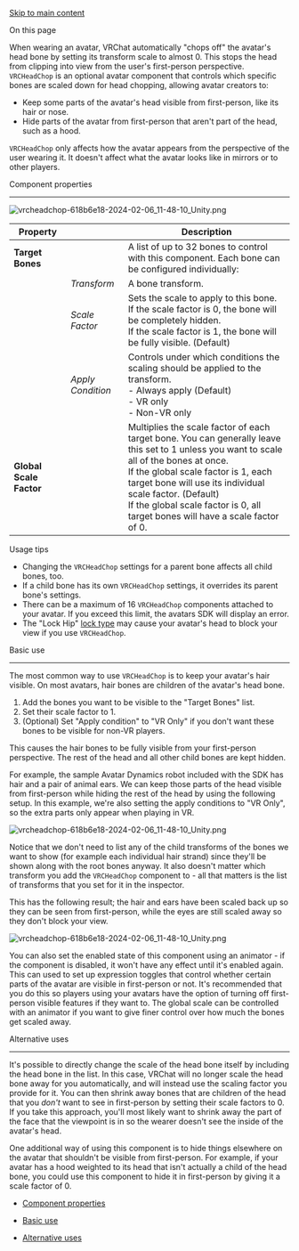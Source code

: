 [Skip to main content](https://creators.vrchat.com/avatars/avatar-dynamics/vrc-headchop/#__docusaurus_skipToContent_fallback)

On this page

When wearing an avatar, VRChat automatically "chops off" the avatar's head bone by setting its transform scale to almost 0. This stops the head from clipping into view from the user's first-person perspective. `VRCHeadChop` is an optional avatar component that controls which specific bones are scaled down for head chopping, allowing avatar creators to:

*   Keep some parts of the avatar's head visible from first-person, like its hair or nose.
*   Hide parts of the avatar from first-person that aren't part of the head, such as a hood.

`VRCHeadChop` only affects how the avatar appears from the perspective of the user wearing it. It doesn't affect what the avatar looks like in mirrors or to other players.

Component properties[​](https://creators.vrchat.com/avatars/avatar-dynamics/vrc-headchop/#component-properties "Direct link to Component properties")

------------------------------------------------------------------------------------------------------------------------------------------------------

![vrcheadchop-618b6e18-2024-02-06_11-48-10_Unity.png](https://creators.vrchat.com/assets/images/vrcheadchop-f0de7579-2024-03-15_19-46-28_Unity-7c65043113f97eb6bca5e2ce11793d41.png)

| Property |     | Description |
| --- | --- | --- |
| **Target Bones** |     | A list of up to 32 bones to control with this component. Each bone can be configured individually: |
|     | _Transform_ | A bone transform. |
|     | _Scale Factor_ | Sets the scale to apply to this bone.  <br>If the scale factor is 0, the bone will be completely hidden.  <br>If the scale factor is 1, the bone will be fully visible. (Default) |
|     | _Apply Condition_ | Controls under which conditions the scaling should be applied to the transform.  <br>\- Always apply (Default)  <br>\- VR only  <br>\- Non-VR only |
| **Global Scale Factor** |     | Multiplies the scale factor of each target bone. You can generally leave this set to 1 unless you want to scale all of the bones at once.  <br>If the global scale factor is 1, each target bone will use its individual scale factor. (Default)  <br>If the global scale factor is 0, all target bones will have a scale factor of 0. |

Usage tips

*   Changing the `VRCHeadChop` settings for a parent bone affects all child bones, too.
*   If a child bone has its own `VRCHeadChop` settings, it overrides its parent bone's settings.
*   There can be a maximum of 16 `VRCHeadChop` components attached to your avatar. If you exceed this limit, the avatars SDK will display an error.
*   The "Lock Hip" [lock type](https://docs.vrchat.com/docs/ik-20-features-and-options#lock-types)
     may cause your avatar's head to block your view if you use `VRCHeadChop`.

Basic use[​](https://creators.vrchat.com/avatars/avatar-dynamics/vrc-headchop/#basic-use "Direct link to Basic use")

---------------------------------------------------------------------------------------------------------------------

The most common way to use `VRCHeadChop` is to keep your avatar's hair visible. On most avatars, hair bones are children of the avatar's head bone.

1.  Add the bones you want to be visible to the "Target Bones" list.
2.  Set their scale factor to 1.
3.  (Optional) Set "Apply condition" to "VR Only" if you don't want these bones to be visible for non-VR players.

This causes the hair bones to be fully visible from your first-person perspective. The rest of the head and all other child bones are kept hidden.

For example, the sample Avatar Dynamics robot included with the SDK has hair and a pair of animal ears. We can keep those parts of the head visible from first-person while hiding the rest of the head by using the following setup. In this example, we're also setting the apply conditions to "VR Only", so the extra parts only appear when playing in VR.

![vrcheadchop-618b6e18-2024-02-06_11-48-10_Unity.png](https://creators.vrchat.com/assets/images/vrcheadchop-example-setup-f0de7579-2024-03-15_19-52-11_Unity-8fd7254e95af6bd5a4f97ecfbe1e8a3a.png)

Notice that we don't need to list any of the child transforms of the bones we want to show (for example each individual hair strand) since they'll be shown along with the root bones anyway. It also doesn't matter which transform you add the `VRCHeadChop` component to - all that matters is the list of transforms that you set for it in the inspector.

This has the following result; the hair and ears have been scaled back up so they can be seen from first-person, while the eyes are still scaled away so they don't block your view.

![vrcheadchop-618b6e18-2024-02-06_11-48-10_Unity.png](https://creators.vrchat.com/assets/images/vrcheadchop-example-result-f0de7579-2024-03-15_20-12-17_Unity-3d6ede24017df5bc186a8eaa33f59245.png)

You can also set the enabled state of this component using an animator - if the component is disabled, it won't have any effect until it's enabled again. This can used to set up expression toggles that control whether certain parts of the avatar are visible in first-person or not. It's recommended that you do this so players using your avatars have the option of turning off first-person visible features if they want to. The global scale can be controlled with an animator if you want to give finer control over how much the bones get scaled away.

Alternative uses[​](https://creators.vrchat.com/avatars/avatar-dynamics/vrc-headchop/#alternative-uses "Direct link to Alternative uses")

------------------------------------------------------------------------------------------------------------------------------------------

It's possible to directly change the scale of the head bone itself by including the head bone in the list. In this case, VRChat will no longer scale the head bone away for you automatically, and will instead use the scaling factor you provide for it. You can then shrink away bones that are children of the head that you _don't_ want to see in first-person by setting their scale factors to 0. If you take this approach, you'll most likely want to shrink away the part of the face that the viewpoint is in so the wearer doesn't see the inside of the avatar's head.

One additional way of using this component is to hide things elsewhere on the avatar that shouldn't be visible from first-person. For example, if your avatar has a hood weighted to its head that isn't actually a child of the head bone, you could use this component to hide it in first-person by giving it a scale factor of 0.

*   [Component properties](https://creators.vrchat.com/avatars/avatar-dynamics/vrc-headchop/#component-properties)
    
*   [Basic use](https://creators.vrchat.com/avatars/avatar-dynamics/vrc-headchop/#basic-use)
    
*   [Alternative uses](https://creators.vrchat.com/avatars/avatar-dynamics/vrc-headchop/#alternative-uses)
